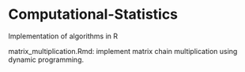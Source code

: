 # Computational-Statistics
Implementation of algorithms in R

matrix_multiplication.Rmd: implement matrix chain multiplication using dynamic programming.
